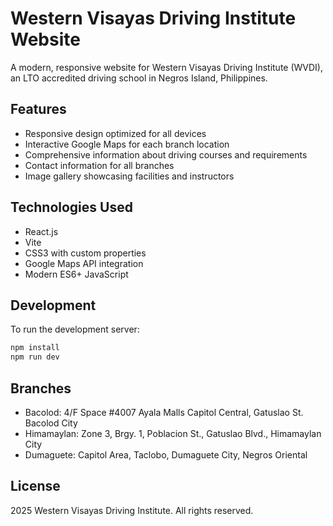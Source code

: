 # Western Visayas Driving Institute Website

A modern, responsive website for Western Visayas Driving Institute (WVDI), an LTO accredited driving school in Negros Island, Philippines.

## Features

- Responsive design optimized for all devices
- Interactive Google Maps for each branch location
- Comprehensive information about driving courses and requirements
- Contact information for all branches
- Image gallery showcasing facilities and instructors

## Technologies Used

- React.js
- Vite
- CSS3 with custom properties
- Google Maps API integration
- Modern ES6+ JavaScript

## Development

To run the development server:

```bash
npm install
npm run dev
```

## Branches

- Bacolod: 4/F Space #4007 Ayala Malls Capitol Central, Gatuslao St. Bacolod City
- Himamaylan: Zone 3, Brgy. 1, Poblacion St., Gatuslao Blvd., Himamaylan City
- Dumaguete: Capitol Area, Taclobo, Dumaguete City, Negros Oriental

## License

 2025 Western Visayas Driving Institute. All rights reserved.
